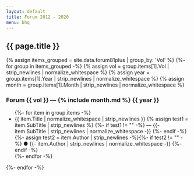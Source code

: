 ```yaml
---
layout: default
title: Forum 2012 - 2020
menu: bhq
---
```


## {{ page.title }}

{% assign items_grouped = site.data.forum81plus | group_by: 'Vol' %}
{%- for group in items_grouped -%}
{% assign vol = group.items[1].Vol | strip_newlines | normalize_whitespace %}
{% assign year = group.items[1].Year | strip_newlines | normalize_whitespace %}
{% assign month = group.items[1].Month | strip_newlines | normalize_whitespace %}
### Forum {{ vol }} &mdash; {% include month.md %} {{ year }} 
<ul>
{%- for item in group.items -%}
<li> <span class="title">{{ item.Title | normalize_whitespace | strip_newlines }}</span>
{% assign test1 = item.SubTitle | strip_newlines %}
{%- if test1 != "" -%}<span class="subTitle"> &mdash; {{- item.SubTitle | strip_newlines | normalize_whitespace -}}</span> {%- endif -%}
{%- assign test2 = item.Author | strip_newlines -%}{%- if test2 != "" -%}
<span class="author">&#x25CF; {{- item.Author | strip_newlines | normalize_whitespace -}} </span>
{%- endif -%}
</li>
{%- endfor -%} 
</ul>
{%- endfor -%}



